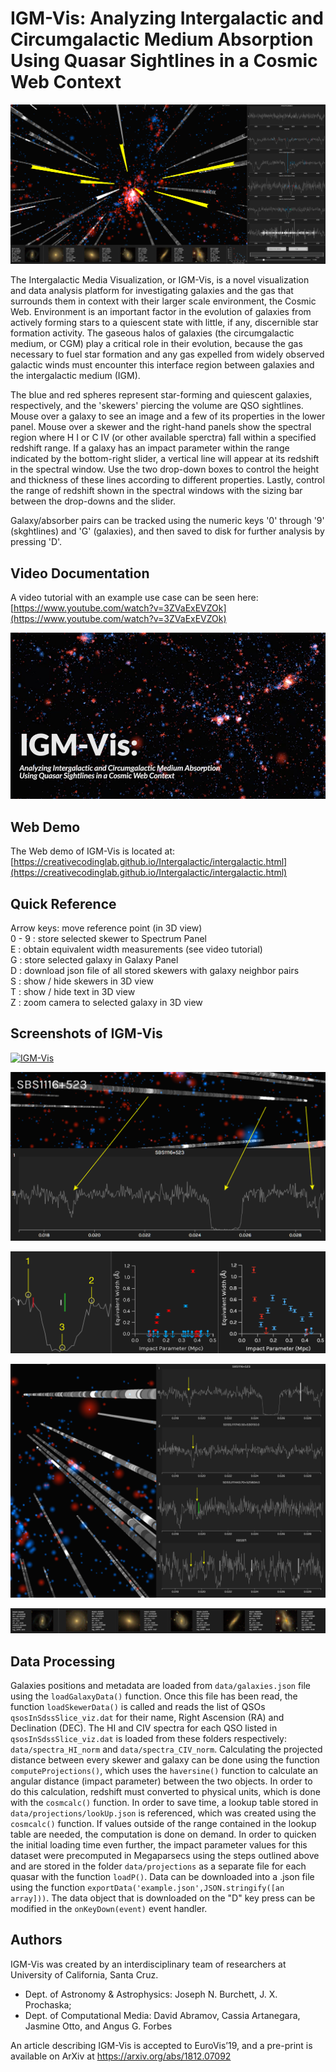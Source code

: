 # IGM-Vis: Analyzing Intergalactic and Circumgalactic Medium Absorption Using Quasar Sightlines in a Cosmic Web Context

[![IGM-Vis](images/IGM-Vis_overview.png)](images/IGM-Vis_overview.png "IGM-Vis")


The Intergalactic Media Visualization, or IGM-Vis, is a novel visualization and data analysis platform for investigating galaxies and the gas that surrounds them in context with their larger scale environment, the Cosmic Web.  Environment is an important factor in the evolution of galaxies from actively forming stars to a quiescent state with little, if any, discernible star formation activity. The gaseous halos of galaxies (the circumgalactic medium, or CGM) play a critical role in their evolution, because the gas necessary to fuel star formation and any gas expelled from widely observed galactic winds must encounter this interface region between galaxies and the intergalactic medium (IGM). 

The blue and red spheres represent star-forming and quiescent galaxies, respectively, and the
'skewers' piercing the volume are QSO sightlines. Mouse over a galaxy to see an image and a few
of its properties in the lower panel.  Mouse over a skewer and the right-hand panels show the spectral region where H I or C IV (or other available sperctra) fall within a specified redshift range.  If a galaxy has an impact parameter within the range indicated by the bottom-right slider, a
vertical line will appear at its redshift in the spectral window.  Use the two drop-down boxes to
control the height and thickness of these lines according to different properties.  Lastly, control
the range of redshift shown in the spectral windows with the sizing bar between the drop-downs and
the slider.

Galaxy/absorber pairs can be tracked using the numeric keys '0' through '9' (skghtlines) and 'G' (galaxies), and then saved to disk for further analysis by pressing 'D'. 

## Video Documentation

A video tutorial with an example use case can be seen here: [https://www.youtube.com/watch?v=3ZVaExEVZOk](https://www.youtube.com/watch?v=3ZVaExEVZOk)

[![IGM-Vis](images/IGM-video.jpg)](https://www.youtube.com/watch?v=3ZVaExEVZOk "IGM-Vis")

## Web Demo

The Web demo of IGM-Vis is located at: [https://creativecodinglab.github.io/Intergalactic/intergalactic.html](https://creativecodinglab.github.io/Intergalactic/intergalactic.html) 


## Quick Reference<br/>
Arrow keys: move reference point (in 3D view) <br/>
0 - 9 : store selected skewer to Spectrum Panel<br/>
E : obtain equivalent width measurements (see video tutorial) <br/>
G : store selected galaxy in Galaxy Panel<br/>
D : download json file of all stored skewers with galaxy neighbor pairs<br/>
S : show / hide skewers in 3D view  <br/>
T : show / hide text in 3D view  <br/>
Z : zoom camera to selected galaxy in 3D view <br/>


## Screenshots of IGM-Vis


[![IGM-Vis](images/IGM-Vis_zoomAndFilter.png)](images/IGM-Vis_zoomAndFilter.png "IGM-Vis")


[![IGM-Vis](images/IGM-Vis_skwererSpectra.png)](images/IGM-Vis_skwererSpectra.png "IGM-Vis")


[![IGM-Vis](images/IGM-Vis_EquivalentWidthPlot.png)](images/IGM-Vis_EquivalentWidthPlot.png "IGM-Vis")


[![IGM-Vis](images/IGM-Vis_Coherence.png)](images/IGM-Vis_Coherence.png "IGM-Vis")


[![IGM-Vis](images/IGM-Vis_galaxies.png)](images/IGM-Vis_galaxies.png "IGM-Vis")

## Data Processing

Galaxies positions and metadata are loaded from `data/galaxies.json` file using the `loadGalaxyData()` function. Once this file has been read, the function `loadSkewerData()` is called and reads the list of QSOs `qsosInSdssSlice_viz.dat` for their name, Right Ascension (RA) and Declination (DEC). The HI and CIV spectra for each QSO listed in `qsosInSdssSlice_viz.dat` is loaded from these folders respectively:  `data/spectra_HI_norm` and `data/spectra_CIV_norm`. Calculating the projected distance between every skewer and galaxy can be done using the function `computeProjections()`, which uses the `haversine()` function to calculate an angular distance (impact parameter) between the two objects. In order to do this calculation, redshift must converted to physical units, which is done with the `cosmcalc()` function. In order to save time, a lookup table stored in `data/projections/lookUp.json` is referenced, which was created using the `cosmcalc()` function. If values outside of the range contained in the lookup table are needed, the computation is done on demand. In order to quicken the initial loading time even further, the impact parameter values for this dataset were precomputed in Megaparsecs using the steps outlined above and are stored in the folder `data/projections` as a separate file for each quasar with the function `loadP()`. Data can be downloaded into a .json file using the function `exportData('example.json',JSON.stringify([an array]))`. The data object that is downloaded on the "D" key press can be modified in the `onKeyDown(event)` event handler.


## Authors

IGM-Vis was created by an interdisciplinary team of researchers at University of California, Santa Cruz.

- Dept. of Astronomy & Astrophysics: Joseph N. Burchett, J. X. Prochaska;
- Dept. of Computational Media: David Abramov, Cassia Artanegara, Jasmine Otto, and Angus G. Forbes

An article describing IGM-Vis is accepted to EuroVis’19, and a pre-print is available on ArXiv at https://arxiv.org/abs/1812.07092





